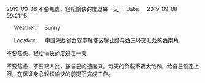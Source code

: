 2019-09-08 不要焦虑，轻松愉快的度过每一天     Date:     2019-09-08 09:21:15

     Weather:     Sunny

     Location:     中国陕西省西安市雁塔区锦业路与西三环交汇处的西南角

不要焦虑，轻松愉快的度过每一天

不要焦虑，不要跟人比，按自己的速度来。每天的负载不要太饱和，给自己设定上限，在保证身心轻松愉快的前提下完成工作。
